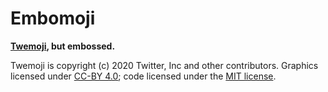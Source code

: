 # Embomoji

**[Twemoji](https://twemoji.twitter.com), but embossed.**

Twemoji is copyright (c) 2020 Twitter, Inc and other contributors. Graphics licensed under [CC-BY 4.0](https://creativecommons.org/licenses/by/4.0/); code licensed under the [MIT license](https://choosealicense.com/licenses/mit/).
